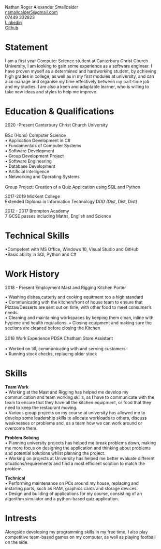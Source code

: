 Nathan Roger Alexander Smallcalder <br>
nsmallcalder5@gmail.com <br>
07449 332823 <br>
[Linkedin](https://www.linkedin.com/in/nathan-smallcalder-b83673209/)<br>
[Github](https://github.com/NathanSmallcalder)



# Statement
I am a first year Computer Science student at Canterbury Christ Church University, I am looking to gain some experience as a software engineer. I have proven myself as a determined and hardworking student, by achieving high grades in college, as well as in my first modules at university, and can also manage and organise my time effectively between my part-time job and my studies. I am also a keen and adaptable learner, who is willing to take new ideas and styles to help me improve.

# Education & Qualifications
2020 -Present Canterbury Christ Church University  <br>  					          
BSc (Hons) Computer Science <br>
•	Application Development in C# <br>
•	Fundamentals of Computer Systems <br>
•	Software Development <br>
•	Group Development Project <br>
•	Software Engineering  <br>
•	Database Development  <br>
•	Artificial Intelligence <br>
•	Networking and Operating Systems <br>
 <br>
Group Project: Creation of a Quiz Application using SQL and Python 

2017-2019	MidKent College <br>
Extended Diploma in Information Technology D*DD (Dist*, Dist, Dist)

2012 - 2017	Brompton Academy <br>
7 GCSE passes including Maths, English and Science

# Technical Skills 

•Competent with MS Office, Windows 10, Visual Studio and GitHub <br>
•Basic ability in SQl, Python and C# 

# Work History

2018 - Present   Employment 		Mast and Rigging 			Kitchen Porter

•	Washing dishes,cutterly and cooking equitment too a high standard<br>
•	Communicating with the kitchen/front of house team to ensure that Pizzas/Desserts are sent out on time, with other food to meet consumer’s needs.<br>
•	Cleaning and maintaining workspaces by keeping them clean, inline with hygiene and health regulations.
•	Closing equipment and making sure the sections are cleaned before closing the Kitchen<br>
<br>
2018	Work Experience 		PDSA Chatham			Store Assistant	<br>		
•	Worked on till, communicating with and serving customers <br>
•	Running stock checks, replacing older stock<br>


# Skills
<b>Team Work</b>	 <br> 
•	Working at the Mast and Rigging has helped me develop my communication and team working skills, as I have to communicate with the team to ensure that they have all              the kitchen equipment, or food that they need to keep the restaurant moving.<br>
•	Various group projects on my course at university has allowed me to develop some leadership skills to allocate workloads to others, discuss weaknesses or                        problems and, as a team how we can work around or overcome them.<br>

<b>Problem Solving</b> <br>
•	Planning university projects has helped me break problems down, making me more focus on designing the application and thinking about problems and potential                     solutions whilst planning the project.<br>
•	Working on projects at University has helped me better evaluate different situations/requirements and find a most efficient solution to match the problem.<br>

<b>Technical</b> <br>
•	Performing maintenance on PCs around my house, replacing and installing parts, such as RAM, graphics cards and storage devices.<br>
•	Design and building of applications for my course, consisting of an algorithm simulator and a python-based quiz application.<br>


# Intrests

Alongside developing my programming skills in my free time, I also play competitive team-based games on my computer, as well as playing football on the side.


